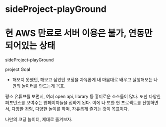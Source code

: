 # sideProject-playGround
# 현 AWS 만료로 서버 이용은 불가, 연동만 되어있는 상태

sideProject-playGround

project Goal
- 해보지 못했던, 해보고 싶었던 코딩을 자유롭게 내 마음대로 배우고 실행해보는 나만의 놀이터를 만드는게 목표.

평소 유튜브를 보면서, 여러 open api, library 등 흥미로운 소스들이 많다. 또한 다양한 퍼포먼스를 보여주는 웹페이지들을 접하게 된다.
이에 나 또한 현 프로젝트를 진행하면서, 다양한 경험, 다양한 놀이를 하며, 자유롭게 즐기는 것이 목표이다.

나만의 코딩 놀이터, 제대로 즐겨보자.
